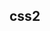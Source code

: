 <!--
 * @Author: your name
 * @Date: 2021-11-29 15:24:48
 * @LastEditTime: 2021-11-29 15:24:49
 * @LastEditors: Please set LastEditors
 * @Description: 打开koroFileHeader查看配置 进行设置: https://github.com/OBKoro1/koro1FileHeader/wiki/%E9%85%8D%E7%BD%AE
 * @FilePath: \VuePress\vuepress-starter\docs\fontend\css\css2.md
-->
## css2
